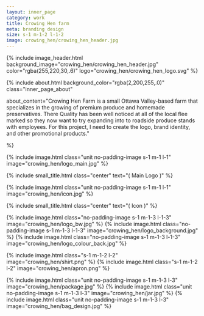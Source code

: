 ```yaml
---
layout: inner_page
category: work
title: Crowing Hen farm
meta: branding design
size: s-1 m-1-2 l-1-2
image: crowing_hen/crowing_hen_header.jpg
---
```

{% include image_header.html background_image="crowing_hen/crowing_hen_header.jpg" color="rgba(255,220,30,.6)" logo="crowing_hen/crowing_hen_logo.svg" %}

{% include about.html background_color="rgba(2,200,255,.0)" class="inner_page_about"

about_content="Crowing Hen Farm is a small Ottawa Valley-based farm that specializes in the growing of premium produce and homemade preservatives. There Quality has been well noticed at all of the local flee marked so they now want to try expanding into to roadside produce stands with employees. For this project, I need to create the logo, brand identity, and other promotional products." 

%}

{% include image.html class="unit no-padding-image s-1 m-1 l-1" image="crowing_hen/logo_main.jpg" %}

{% include small_title.html class="center" text="( Main Logo )" %}

{% include image.html class="unit no-padding-image s-1 m-1 l-1" image="crowing_hen/icon.jpg" %}

{% include small_title.html class="center" text="( Icon )" %}

{% include image.html class="no-padding-image s-1 m-1-3 l-1-3" image="crowing_hen/logo_bw.jpg" %}
{% include image.html class="no-padding-image s-1 m-1-3 l-1-3" image="crowing_hen/logo_background.jpg" %}
{% include image.html class="no-padding-image s-1 m-1-3 l-1-3" image="crowing_hen/logo_colour_back.jpg" %}

{% include image.html class="s-1 m-1-2 l-2" image="crowing_hen/shirt.png" %}
{% include image.html class="s-1 m-1-2 l-2" image="crowing_hen/apron.png" %}

{% include image.html class="unit no-padding-image s-1 m-1-3 l-3" image="crowing_hen/package.jpg" %}
{% include image.html class="unit no-padding-image s-1 m-1-3 l-3" image="crowing_hen/jar.jpg" %}
{% include image.html class="unit no-padding-image s-1 m-1-3 l-3" image="crowing_hen/bag_design.jpg" %}



